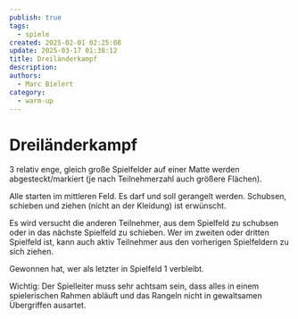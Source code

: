 ```yaml
---
publish: true
tags:
  - spiele
created: 2025-02-01 02:25:08
update: 2025-03-17 01:38:12
title: Dreiländerkampf
description: 
authors:
  - Marc Bielert
category:
  - warm-up
---
```


#  Dreiländerkampf

3 relativ enge, gleich große Spielfelder auf einer Matte werden abgesteckt/markiert (je nach Teilnehmerzahl auch größere Flächen).

Alle starten im mittleren Feld.
Es darf und soll gerangelt werden. Schubsen, schieben und ziehen (nicht an der Kleidung) ist erwünscht.

Es wird versucht die anderen Teilnehmer, aus dem Spielfeld zu schubsen oder in das nächste Spielfeld zu schieben.
Wer im zweiten oder dritten Spielfeld ist, kann auch aktiv Teilnehmer aus den vorherigen Spielfeldern zu sich ziehen.

Gewonnen hat, wer als letzter in Spielfeld 1 verbleibt.

Wichtig: Der Spielleiter muss sehr achtsam sein, dass alles in einem spielerischen Rahmen abläuft und das Rangeln nicht in gewaltsamen Übergriffen ausartet.

